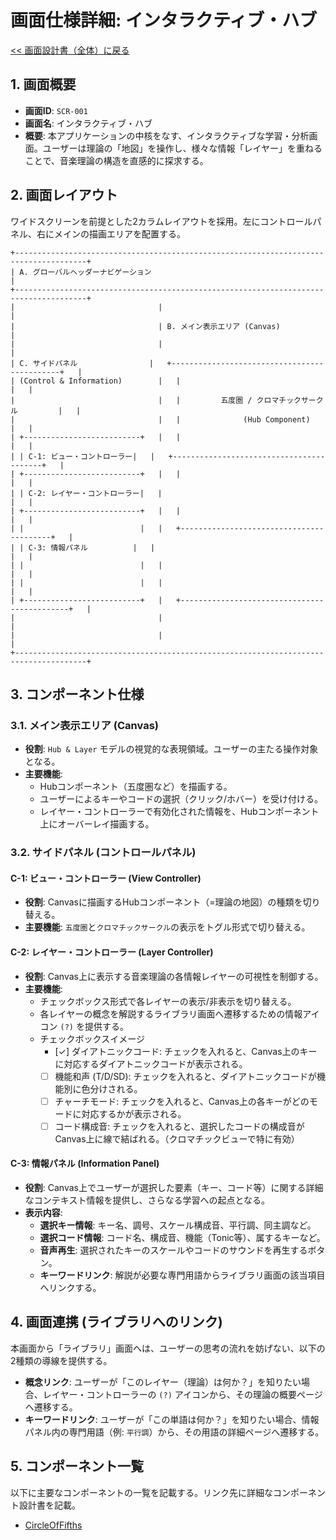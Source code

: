 # 画面仕様詳細: インタラクティブ・ハブ

[<< 画面設計書（全体）に戻る](../../docs/02.screenDesign.md)

## 1. 画面概要
- **画面ID**: `SCR-001`
- **画面名**: インタラクティブ・ハブ
- **概要**: 本アプリケーションの中核をなす、インタラクティブな学習・分析画面。ユーザーは理論の「地図」を操作し、様々な情報「レイヤー」を重ねることで、音楽理論の構造を直感的に探求する。

## 2. 画面レイアウト
ワイドスクリーンを前提とした2カラムレイアウトを採用。左にコントロールパネル、右にメインの描画エリアを配置する。

```
+--------------------------------------------------------------------------------------+
| A. グローバルヘッダーナビゲーション                                          |
+--------------------------------------------------------------------------------------+
|                                |                                                     |
|                                | B. メイン表示エリア (Canvas)                        |
|                                |                                                     |
| C. サイドパネル                |   +---------------------------------------------+   |
| (Control & Information)        |   |                                             |   |
|                                |   |         五度圏 / クロマチックサークル         |   |
|                                |   |              (Hub Component)                |   |
| +--------------------------+   |   |                                             |   |
| | C-1: ビュー・コントローラー|   |   +-----------------------------------------+   |
| +--------------------------+   |   |                                             |   |
| | C-2: レイヤー・コントローラー|   |                                             |   |
| +--------------------------+   |   |                                             |   |
| |                          |   |   +-----------------------------------------+   |
| | C-3: 情報パネル          |   |                                             |   |
| |                          |   |                                             |   |
| |                          |   |                                             |   |
| +--------------------------+   |   +---------------------------------------------+   |
|                                |                                                     |
|                                |                                                     |
+--------------------------------------------------------------------------------------+
```

## 3. コンポーネント仕様

### 3.1. メイン表示エリア (Canvas)
- **役割**: `Hub & Layer` モデルの視覚的な表現領域。ユーザーの主たる操作対象となる。
- **主要機能**:
    - Hubコンポーネント（五度圏など）を描画する。
    - ユーザーによるキーやコードの選択（クリック/ホバー）を受け付ける。
    - レイヤー・コントローラーで有効化された情報を、Hubコンポーネント上にオーバーレイ描画する。

### 3.2. サイドパネル (コントロールパネル)

#### C-1: ビュー・コントローラー (View Controller)
- **役割**: Canvasに描画するHubコンポーネント（=理論の地図）の種類を切り替える。
- **主要機能**: `五度圏`と`クロマチックサークル`の表示をトグル形式で切り替える。

#### C-2: レイヤー・コントローラー (Layer Controller)
- **役割**: Canvas上に表示する音楽理論の各情報レイヤーの可視性を制御する。
- **主要機能**:
    - チェックボックス形式で各レイヤーの表示/非表示を切り替える。
    - 各レイヤーの概念を解説するライブラリ画面へ遷移するための情報アイコン `(?)` を提供する。
    - チェックボックスイメージ
      - [✓] ダイアトニックコード: チェックを入れると、Canvas上のキーに対応するダイアトニックコードが表示される。
      - [ ] 機能和声 (T/D/SD): チェックを入れると、ダイアトニックコードが機能別に色分けされる。
      - [ ] チャーチモード: チェックを入れると、Canvas上の各キーがどのモードに対応するかが表示される。
      - [ ] コード構成音: チェックを入れると、選択したコードの構成音がCanvas上に線で結ばれる。（クロマチックビューで特に有効）

#### C-3: 情報パネル (Information Panel)
- **役割**: Canvas上でユーザーが選択した要素（キー、コード等）に関する詳細なコンテキスト情報を提供し、さらなる学習への起点となる。
- **表示内容**:
    - **選択キー情報**: キー名、調号、スケール構成音、平行調、同主調など。
    - **選択コード情報**: コード名、構成音、機能（Tonic等）、属するキーなど。
    - **音声再生**: 選択されたキーのスケールやコードのサウンドを再生するボタン。
    - **キーワードリンク**: 解説が必要な専門用語からライブラリ画面の該当項目へリンクする。

## 4. 画面連携 (ライブラリへのリンク)
本画面から「ライブラリ」画面へは、ユーザーの思考の流れを妨げない、以下の2種類の導線を提供する。
- **概念リンク**: ユーザーが「このレイヤー（理論）は何か？」を知りたい場合、レイヤー・コントローラーの `(?)` アイコンから、その理論の概要ページへ遷移する。
- **キーワードリンク**: ユーザーが「この単語は何か？」を知りたい場合、情報パネル内の専門用語（例: `平行調`）から、その用語の詳細ページへ遷移する。

## 5. コンポーネント一覧
以下に主要なコンポーネントの一覧を記載する。リンク先に詳細なコンポーネント設計書を記載。
- [CircleOfFifths](../../src/components/CircleOfFifths/README.md)